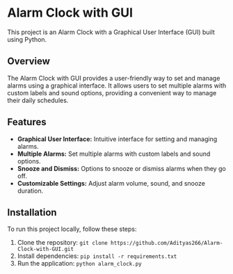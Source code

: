 # Alarm Clock with GUI

This project is an Alarm Clock with a Graphical User Interface (GUI) built using Python.

## Overview

The Alarm Clock with GUI provides a user-friendly way to set and manage alarms using a graphical interface. It allows users to set multiple alarms with custom labels and sound options, providing a convenient way to manage their daily schedules.

## Features

- **Graphical User Interface:** Intuitive interface for setting and managing alarms.
- **Multiple Alarms:** Set multiple alarms with custom labels and sound options.
- **Snooze and Dismiss:** Options to snooze or dismiss alarms when they go off.
- **Customizable Settings:** Adjust alarm volume, sound, and snooze duration.

## Installation

To run this project locally, follow these steps:

1. Clone the repository: `git clone https://github.com/Adityas266/Alarm-Clock-with-GUI.git`
2. Install dependencies: `pip install -r requirements.txt`
3. Run the application: `python alarm_clock.py`
